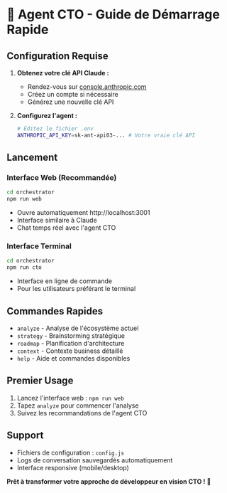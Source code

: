 # 🤖 Agent CTO - Guide de Démarrage Rapide

## Configuration Requise

1. **Obtenez votre clé API Claude :**
   - Rendez-vous sur [console.anthropic.com](https://console.anthropic.com)
   - Créez un compte si nécessaire
   - Générez une nouvelle clé API

2. **Configurez l'agent :**
   ```bash
   # Éditez le fichier .env
   ANTHROPIC_API_KEY=sk-ant-api03-... # Votre vraie clé API
   ```

## Lancement

### Interface Web (Recommandée)
```bash
cd orchestrator
npm run web
```
- Ouvre automatiquement http://localhost:3001
- Interface similaire à Claude
- Chat temps réel avec l'agent CTO

### Interface Terminal
```bash
cd orchestrator
npm run cto
```
- Interface en ligne de commande
- Pour les utilisateurs préférant le terminal

## Commandes Rapides

- `analyze` - Analyse de l'écosystème actuel
- `strategy` - Brainstorming stratégique
- `roadmap` - Planification d'architecture
- `context` - Contexte business détaillé
- `help` - Aide et commandes disponibles

## Premier Usage

1. Lancez l'interface web : `npm run web`
2. Tapez `analyze` pour commencer l'analyse
3. Suivez les recommandations de l'agent CTO

## Support

- Fichiers de configuration : `config.js`
- Logs de conversation sauvegardés automatiquement
- Interface responsive (mobile/desktop)

**Prêt à transformer votre approche de développeur en vision CTO ! 🚀**
